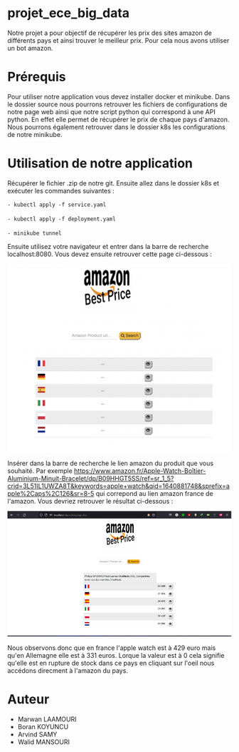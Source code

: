 # projet_ece_big_data

Notre projet a pour objectif de récupérer les prix des sites amazon de différents pays et ainsi trouver le meilleur prix. Pour cela nous avons utiliser un bot amazon.

# Prérequis

Pour utiliser notre application vous devez installer docker et minikube. Dans le dossier source nous pourrons retrouver les fichiers de configurations de notre page web ainsi que notre script python qui correspond à une API python. En effet elle permet de récupérer le prix de chaque pays d'amazon. Nous pourrons également retrouver dans le dossier k8s les configurations de notre minikube.

# Utilisation de notre application

Récupérer le fichier .zip de notre git. Ensuite allez dans le dossier k8s et exécuter les commandes suivantes :

    - kubectl apply -f service.yaml

    - kubectl apply -f deployment.yaml
        
    - minikube tunnel

Ensuite utilisez votre navigateur et entrer dans la barre de recherche localhost:8080. Vous devez ensuite retrouver cette page ci-dessous :

![](images/page_de_connexion.png)

Insérer dans la barre de recherche le lien amazon du produit que vous souhaité. Par exemple https://www.amazon.fr/Apple-Watch-Boîtier-Aluminium-Minuit-Bracelet/dp/B09HHGT5SS/ref=sr_1_5?crid=3L51IL1UWZA8T&keywords=apple+watch&qid=1640881748&sprefix=apple%2Caps%2C126&sr=8-5 qui correpond au lien amazon france de l'amazon. 
Vous devriez retrouver le résultat ci-dessous :

![](images/resultat.png)

Nous observons donc que en france l'apple watch est à 429 euro mais qu'en Allemagne elle est à 331 euros. Lorque la valeur est à 0 cela signifie qu'elle est en rupture de stock dans ce pays en cliquant sur l'oeil nous accédons direcment à l'amazon du pays.

# Auteur

 - Marwan LAAMOURI
 - Boran KOYUNCU
 - Arvind SAMY
 - Walid MANSOURI
